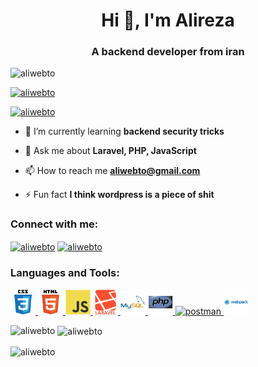 <h1 align="center">Hi 👋, I'm Alireza</h1>
<h3 align="center">A backend developer from iran</h3>

<p align="left"> <img src="https://komarev.com/ghpvc/?username=aliwebto&label=Profile%20views&color=0e75b6&style=flat" alt="aliwebto" /> </p>

<p align="left"> <a href="https://github.com/ryo-ma/github-profile-trophy"><img src="https://github-profile-trophy.vercel.app/?username=aliwebto" alt="aliwebto" /></a> </p>

<p align="left"> <a href="https://twitter.com/aliwebto" target="blank"><img src="https://img.shields.io/twitter/follow/aliwebto?logo=twitter&style=for-the-badge" alt="aliwebto" /></a> </p>

- 🌱 I’m currently learning **backend security tricks**

- 💬 Ask me about **Laravel, PHP, JavaScript**

- 📫 How to reach me **aliwebto@gmail.com**

- ⚡ Fun fact **I think wordpress is a piece of shit**

<h3 align="left">Connect with me:</h3>
<p align="left">
<a href="https://twitter.com/aliwebto" target="blank"><img align="center" src="https://raw.githubusercontent.com/rahuldkjain/github-profile-readme-generator/master/src/images/icons/Social/twitter.svg" alt="aliwebto" height="30" width="40" /></a>
<a href="https://instagram.com/aliwebto" target="blank"><img align="center" src="https://raw.githubusercontent.com/rahuldkjain/github-profile-readme-generator/master/src/images/icons/Social/instagram.svg" alt="aliwebto" height="30" width="40" /></a>
</p>

<h3 align="left">Languages and Tools:</h3>
<p align="left"> <a href="https://www.w3schools.com/css/" target="_blank" rel="noreferrer"> <img src="https://raw.githubusercontent.com/devicons/devicon/master/icons/css3/css3-original-wordmark.svg" alt="css3" width="40" height="40"/> </a> <a href="https://www.w3.org/html/" target="_blank" rel="noreferrer"> <img src="https://raw.githubusercontent.com/devicons/devicon/master/icons/html5/html5-original-wordmark.svg" alt="html5" width="40" height="40"/> </a> <a href="https://developer.mozilla.org/en-US/docs/Web/JavaScript" target="_blank" rel="noreferrer"> <img src="https://raw.githubusercontent.com/devicons/devicon/master/icons/javascript/javascript-original.svg" alt="javascript" width="40" height="40"/> </a> <a href="https://laravel.com/" target="_blank" rel="noreferrer"> <img src="https://raw.githubusercontent.com/devicons/devicon/master/icons/laravel/laravel-plain-wordmark.svg" alt="laravel" width="40" height="40"/> </a> <a href="https://www.mysql.com/" target="_blank" rel="noreferrer"> <img src="https://raw.githubusercontent.com/devicons/devicon/master/icons/mysql/mysql-original-wordmark.svg" alt="mysql" width="40" height="40"/> </a> <a href="https://www.php.net" target="_blank" rel="noreferrer"> <img src="https://raw.githubusercontent.com/devicons/devicon/master/icons/php/php-original.svg" alt="php" width="40" height="40"/> </a> <a href="https://postman.com" target="_blank" rel="noreferrer"> <img src="https://www.vectorlogo.zone/logos/getpostman/getpostman-icon.svg" alt="postman" width="40" height="40"/> </a> <a href="https://webpack.js.org" target="_blank" rel="noreferrer"> <img src="https://raw.githubusercontent.com/devicons/devicon/d00d0969292a6569d45b06d3f350f463a0107b0d/icons/webpack/webpack-original-wordmark.svg" alt="webpack" width="40" height="40"/> </a> </p>

<p><img align="left" src="https://github-readme-stats.vercel.app/api/top-langs?username=aliwebto&show_icons=true&locale=en&layout=compact" alt="aliwebto" /></p>

<p>&nbsp;<img align="center" src="https://github-readme-stats.vercel.app/api?username=aliwebto&show_icons=true&locale=en" alt="aliwebto" /></p>

<p><img align="center" src="https://github-readme-streak-stats.herokuapp.com/?user=aliwebto&" alt="aliwebto" /></p>
